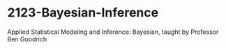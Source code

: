 # 2123-Bayesian-Inference
Applied Statistical Modeling and Inference: Bayesian, taught by Professor Ben Goodrich
